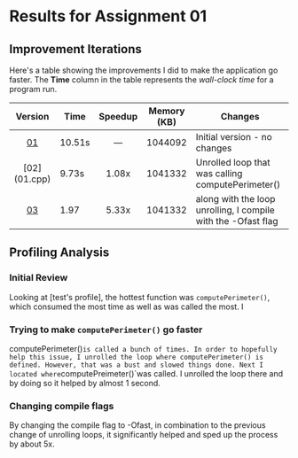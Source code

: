 # Results for Assignment 01

## Improvement Iterations

Here's a table showing the improvements I did to make the application go faster.  The **Time** column in the table represents the _wall-clock time_ for a program run.

| Version | Time | Speedup | Memory (KB) | Changes |
| :-----: | ---- | :-----: | :------: | ------- |
| [01](test.cpp) | 10.51s | &mdash; | 1044092 | Initial version - no changes |
| [02] (01.cpp) | 9.73s | 1.08x | 1041332 | Unrolled loop that was calling computePerimeter() |
| [03](01.cpp) | 1.97 | 5.33x| 1041332 | along with the loop unrolling, I compile with the -Ofast flag

## Profiling Analysis

### Initial Review

Looking at [test's profile], the hottest function was `computePerimeter()`, which consumed the most time as well as was called the most. I 

### Trying to make `computePerimeter()` go faster

computePerimeter()` is called a bunch of times. In order to hopefully help this issue, I unrolled the loop where computePerimeter() is defined. However, that was a bust and slowed things done. Next I located where `computePreimeter()`was called. I unrolled the loop there and by doing so it helped by almost 1 second. 

### Changing compile flags
By changing the compile flag to -Ofast, in combination to the previous change of unrolling loops, it significantly helped and sped up the process by about 5x.